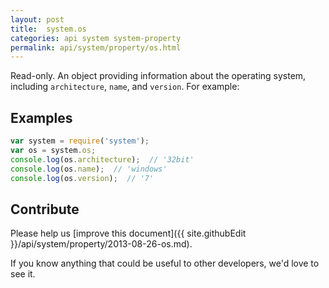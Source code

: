 ```yaml
---
layout: post
title:  system.os
categories: api system system-property
permalink: api/system/property/os.html
---
```


Read-only. An object providing information about the operating system, including `architecture`, `name`, and `version`. For example:

## Examples

```javascript
var system = require('system');
var os = system.os;
console.log(os.architecture);  // '32bit'
console.log(os.name);  // 'windows'
console.log(os.version);  // '7'
```

## Contribute

Please help us [improve this document]({{ site.githubEdit }}/api/system/property/2013-08-26-os.md).

If you know anything that could be useful to other developers, we'd love to see it.


